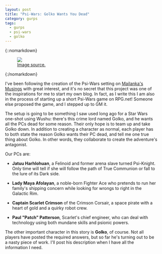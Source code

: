 ```yaml
---
layout: post
title: "Psi-Wars: Golko Wants You Dead"
category: gurps
tags:
  - gurps
  - psi-wars
  - golko
---
```


{::nomarkdown}
<figure>
  <img src="{{ "/assets/Princess-Leia-Shirt.jpg" | absolute_url }}"/>
  <figcaption>
    <a href="http://www.heruniverse.com/product/star-wars-princess-leia-self-rescuing-princess-t-shirt/10920417.html">
     Image source.
    </a>
</figure>
{:/nomarkdown}

I've been following the creation of the Psi-Wars setting
on [Mailanka's Musings][1] with great interest, and it's no secret that this
project was one of the inspirations for me to start my own blog. In fact, as I
write this I am also in the process of starting up a short Psi-Wars game on
RPG.net! Someone else proposed the game, and I stepped up to GM it.

The setup is going to be something I saw used long ago for a Star Wars one-shot
using Wushu: there's this crime lord named Golko, and he wants all the PCs dead
for some reason. Their only hope is to team up and take Golko down. In addition
to creating a character as normal, each player has to both state the reason
Golko wants their PC dead, and tell me one true thing about Golko. In other
words, they collaborate to create the adventure's antagonist.

Our PCs are:

- **Jatuu Harhlohuan**, a Felinoid and former arena slave turned
  Psi-Knight. Only time will tell if she will follow the path of True Communion
  or fall to the lure of its Dark side.

- **Lady Maya Afolayan**, a noble-born Fighter Ace who pretends to run her
  family's shipping concern while looking for wrongs to right in the Galactic
  Rim.

- **Captain Scarlet Crimson** of the Crimson Corsair, a space pirate with a
  heart of gold and a quirky robot crew.

- **Paul "Patch" Patterson**, Scarlet's chief engineer, who can deal with
  technology using both mundane skills and psionic powers.

The other important character in this story is **Golko**, of course. Not all
players have posted the required answers, but so far he's turning out to be a
nasty piece of work. I'll post his description when I have all the information I
need.

[1]: https://mailanka.blogspot.com
